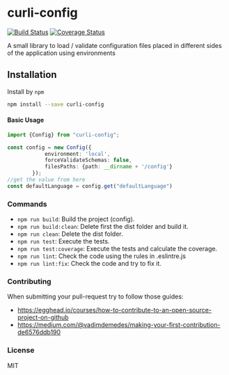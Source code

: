# curli-config

[![Build Status](https://travis-ci.org/CarlosCraviotto/curli-config.svg?branch=master)](https://travis-ci.com/github/CarlosCraviotto/curli-config)
[![Coverage Status](https://coveralls.io/repos/github/CarlosCraviotto/curli-config/badge.svg?branch=master&cach=ff)](https://coveralls.io/github/CarlosCraviotto/curli-config?branch=master)


A small library to load / validate configuration files placed in different sides of the application using environments



## Installation

Install by `npm`

```sh
npm install --save curli-config
```
#### Basic Usage


```typescript
import {Config} from "curli-config";

const config = new Config({
            environment: 'local',
            forceValidateSchemas: false,
            filesPaths: {path: __dirname + '/config'}
        });
//get the value from here
const defaultLanguage = config.get("defaultLanguage")

```

### Commands

 - `npm run build`: Build the project (config).
 - `npm run build:clean`: Delete first the dist folder and build it.
 - `npm run clean`: Delete the dist folder.
 - `npm run test`: Execute the tests.
 - `npm run test:coverage`:  Execute the tests and calculate the coverage.
 - `npm run lint`: Check the code using the rules in .eslintre.js
 - `npm run lint:fix`: Check the code and try to fix it.



### Contributing

When submitting your pull-request try to follow those guides:

- https://egghead.io/courses/how-to-contribute-to-an-open-source-project-on-github
- https://medium.com/@vadimdemedes/making-your-first-contribution-de6576ddb190



### License

MIT